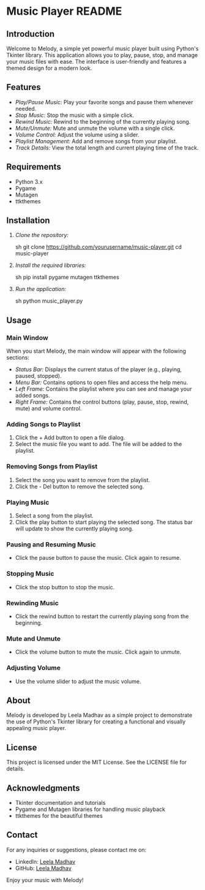 # Music Player README

## Introduction

Welcome to Melody, a simple yet powerful music player built using Python's Tkinter library. This application allows you to play, pause, stop, and manage your music files with ease. The interface is user-friendly and features a themed design for a modern look.

## Features

- *Play/Pause Music:* Play your favorite songs and pause them whenever needed.
- *Stop Music:* Stop the music with a simple click.
- *Rewind Music:* Rewind to the beginning of the currently playing song.
- *Mute/Unmute:* Mute and unmute the volume with a single click.
- *Volume Control:* Adjust the volume using a slider.
- *Playlist Management:* Add and remove songs from your playlist.
- *Track Details:* View the total length and current playing time of the track.

## Requirements

- Python 3.x
- Pygame
- Mutagen
- ttkthemes

## Installation

1. *Clone the repository:*

   sh
   git clone https://github.com/yourusername/music-player.git
   cd music-player
   

2. *Install the required libraries:*

   sh
   pip install pygame mutagen ttkthemes
   

3. *Run the application:*

   sh
   python music_player.py
   

## Usage

### Main Window

When you start Melody, the main window will appear with the following sections:

- *Status Bar:* Displays the current status of the player (e.g., playing, paused, stopped).
- *Menu Bar:* Contains options to open files and access the help menu.
- *Left Frame:* Contains the playlist where you can see and manage your added songs.
- *Right Frame:* Contains the control buttons (play, pause, stop, rewind, mute) and volume control.

### Adding Songs to Playlist

1. Click the + Add button to open a file dialog.
2. Select the music file you want to add. The file will be added to the playlist.

### Removing Songs from Playlist

1. Select the song you want to remove from the playlist.
2. Click the - Del button to remove the selected song.

### Playing Music

1. Select a song from the playlist.
2. Click the play button to start playing the selected song. The status bar will update to show the currently playing song.

### Pausing and Resuming Music

- Click the pause button to pause the music. Click again to resume.

### Stopping Music

- Click the stop button to stop the music.

### Rewinding Music

- Click the rewind button to restart the currently playing song from the beginning.

### Mute and Unmute

- Click the volume button to mute the music. Click again to unmute.

### Adjusting Volume

- Use the volume slider to adjust the music volume.

## About

Melody is developed by Leela Madhav as a simple project to demonstrate the use of Python's Tkinter library for creating a functional and visually appealing music player.

## License

This project is licensed under the MIT License. See the LICENSE file for details.

## Acknowledgments

- Tkinter documentation and tutorials
- Pygame and Mutagen libraries for handling music playback
- ttkthemes for the beautiful themes

## Contact

For any inquiries or suggestions, please contact me on:

- LinkedIn: [Leela Madhav](https://www.linkedin.com/in/leela-madhav)
- GitHub: [Leela Madhav](https://github.com/Leela-Madhav)

Enjoy your music with Melody!

